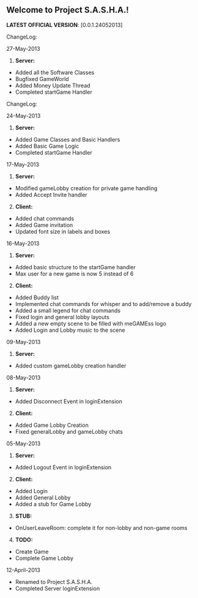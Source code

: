 ## Welcome to Project S.A.S.H.A.!
**LATEST OFFICIAL VERSION**:  [0.0.1.24052013] 

ChangeLog:

27-May-2013

1. **Server:**
  * Added all the Software Classes
  * Bugfixed GameWorld
  * Added Money Update Thread
  * Completed startGame Handler
  
  
ChangeLog:

24-May-2013

1. **Server:**
  * Added Game Classes and Basic Handlers
  * Added Basic Game Logic
  * Completed startGame Handler
  
17-May-2013

1. **Server:**
  * Modified gameLobby creation for private game handling
  * Added Accept Invite handler

2. **Client:**
  * Added chat commands
  * Added Game invitation
  * Updated font size in labels and boxes

16-May-2013

1. **Server:**
  * Added basic structure to the startGame handler
  * Max user for a new game is now 5 instead of 6

2. **Client:**
  * Added Buddy list
  * Implemented chat commands for whisper and to add/remove a buddy
  * Added a small legend for chat commands
  * Fixed login and general lobby layouts
  * Added a new empty scene to be filled with meGAMEss logo
  * Added Login and Lobby music to the scene

09-May-2013

1. **Server:**
  * Added custom gameLobby creation handler  

08-May-2013

1. **Server:**
  * Added Disconnect Event in loginExtension
2. **Client:**
  * Added Game Lobby Creation
  * Fixed generalLobby and gameLobby chats
  
05-May-2013

1. **Server:**
  * Added Logout Event in loginExtension
2. **Client:**
  * Added Login
  * Added General Lobby
  * Added a stub for Game Lobby
3. **STUB:**
  * OnUserLeaveRoom: complete it for non-lobby and non-game rooms
4. **TODO:**
  * Create Game
  * Complete Game Lobby

12-April-2013
* Renamed to Project S.A.S.H.A.
* Completed Server loginExtension
